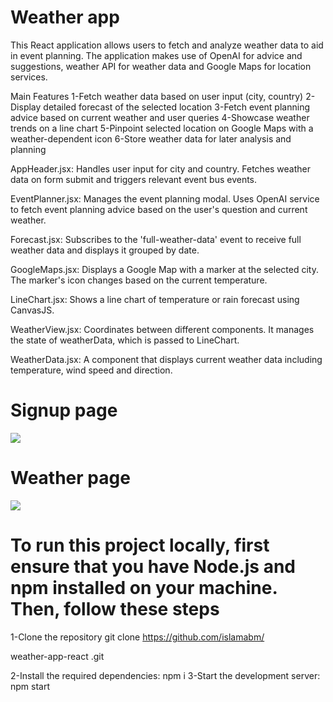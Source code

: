 
# Weather app


This React application allows users to fetch and analyze weather data to aid in event planning. The application makes use of OpenAI for advice and suggestions, weather API for weather data and Google Maps for location services.

Main Features
1-Fetch weather data based on user input (city, country)
2-Display detailed forecast of the selected location
3-Fetch event planning advice based on current weather and user queries
4-Showcase weather trends on a line chart
5-Pinpoint selected location on Google Maps with a weather-dependent icon
6-Store weather data for later analysis and planning




AppHeader.jsx: Handles user input for city and country. Fetches weather data on form submit and triggers relevant event bus events.

EventPlanner.jsx: Manages the event planning modal. Uses OpenAI service to fetch event planning advice based on the user's question and current weather.

Forecast.jsx: Subscribes to the 'full-weather-data' event to receive full weather data and displays it grouped by date.

GoogleMaps.jsx: Displays a Google Map with a marker at the selected city. The marker's icon changes based on the current temperature.

LineChart.jsx: Shows a line chart of temperature or rain forecast using CanvasJS.

WeatherView.jsx: Coordinates between different components. It manages the state of weatherData, which is passed to LineChart.

WeatherData.jsx: A component that displays current weather data including temperature, wind speed and direction.





<h1>Signup page</h1>
<img src="https://i.ibb.co/W0195Zc/image.png" />

<h1>Weather page</h1>
<img src="https://i.ibb.co/NYFy1BW/image.png" />

<h1>To run this project locally, first ensure that you have Node.js and npm installed on your machine. Then, follow these steps</h1>

1-Clone the repository
git clone https://github.com/islamabm/

weather-app-react
.git

2-Install the required dependencies:
npm i
3-Start the development server:
npm start
